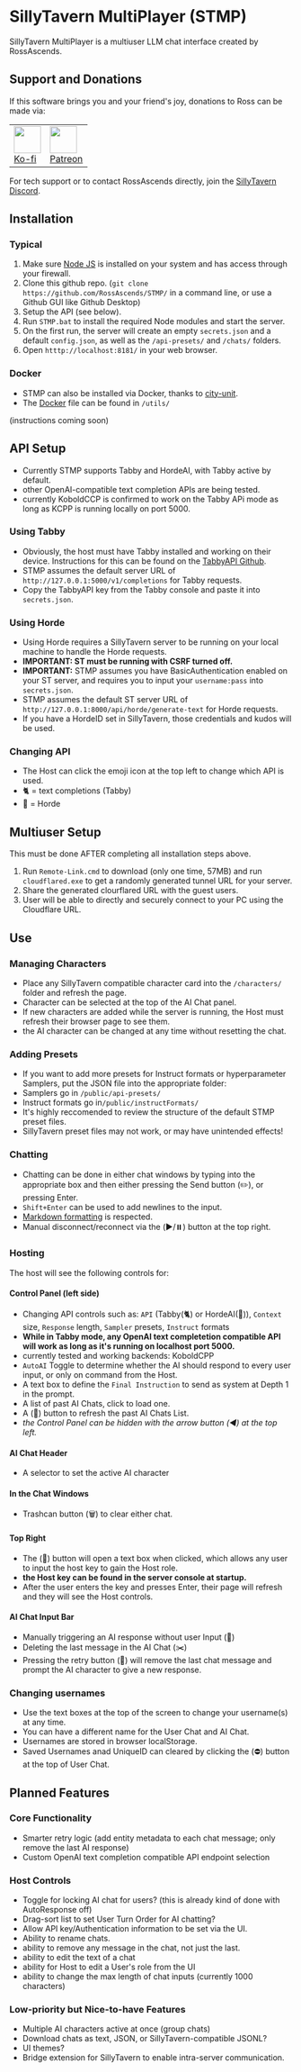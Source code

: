 # SillyTavern MultiPlayer (STMP)

SillyTavern MultiPlayer is a multiuser LLM chat interface created by RossAscends.

## Support and Donations

If this software brings you and your friend's joy, donations to Ross can be made via:

<table style="width:500px">
  <tr>
    <td>
  <a href="https://ko-fi.com/rossascends" target="_blank"><img src="https://files.catbox.moe/ktbc70.png" style="height:3em;"></a><br>
<a href="https://ko-fi.com/rossascends" target="_blank">Ko-fi</a>
    </td>
    <td>
  <a href="https://www.patreon.com/RossAscends" target="_blank"><img src="https://files.catbox.moe/qqncsx.png" style="height:3em;"></a><br>
      <a href="https://www.patreon.com/RossAscends" target="_blank">Patreon</a>
    </td>
  </tr>
</table>

For tech support or to contact RossAscends directly, join the [SillyTavern Discord](https://discord.gg/sillytavern).

## Installation

### Typical

1. Make sure [Node JS](https://nodejs.org/) is installed on your system and has access through your firewall.
2. Clone this github repo. (`git clone https://github.com/RossAscends/STMP/` in a command line, or use a Github GUI like Github Desktop)
3. Setup the API (see below).
4. Run `STMP.bat` to install the required Node modules and start the server.
5. On the first run, the server will create an empty `secrets.json` and a default `config.json`, as well as the `/api-presets/` and `/chats/` folders.
6. Open `htttp://localhost:8181/` in your web browser.

### Docker

- STMP can also be installed via Docker, thanks to [city-unit](https://github.com/city-unit).
- The [Docker](https://www.docker.com) file can be found in `/utils/`

(instructions coming soon)

## API Setup

- Currently STMP supports Tabby and HordeAI, with Tabby active by default.
- other OpenAI-compatible text completion APIs are being tested. 
- currently KoboldCCP is confirmed to work on the Tabby APi mode as long as KCPP is running locally on port 5000. 

### Using Tabby

- Obviously, the host must have Tabby installed and working on their device. Instructions for this can be found on the [TabbyAPI Github](https://github.com/theroyallab/tabbyAPI).
- STMP assumes the default server URL of `http://127.0.0.1:5000/v1/completions` for Tabby requests.
- Copy the TabbyAPI key from the Tabby console and paste it into `secrets.json`.

### Using Horde

- Using Horde requires a SillyTavern server to be running on your local machine to handle the Horde requests.
- **IMPORTANT: ST must be running with CSRF turned off.**
- **IMPORTANT:** STMP assumes you have BasicAuthentication enabled on your ST server, and requires you to input your `username:pass` into `secrets.json`.
- STMP assumes the default ST server URL of `http://127.0.0.1:8000/api/horde/generate-text` for Horde requests.
- If you have a HordeID set in SillyTavern, those credentials and kudos will be used.

### Changing API

- The Host can click the emoji icon at the top left to change which API is used.
- 🐈 = text completions (Tabby)
- 🧟 = Horde

## Multiuser Setup

This must be done AFTER completing all installation steps above.

1. Run `Remote-Link.cmd` to download (only one time, 57MB) and run `cloudflared.exe` to get a randomly generated tunnel URL for your server.
2. Share the generated clourflared URL with the guest users.
3. User will be able to directly and securely connect to your PC using the Cloudflare URL.

## Use

### Managing Characters

- Place any SillyTavern compatible character card into the `/characters/` folder and refresh the page.
- Character can be selected at the top of the AI Chat panel.
- If new characters are added while the server is running, the Host must refresh their browser page to see them.
- the AI character can be changed at any time without resetting the chat.

### Adding Presets

- If you want to add more presets for Instruct formats or hyperparameter Samplers, put the JSON file into the appropriate folder:
- Samplers go in `/public/api-presets/`
- Instruct formats go in`/public/instructFormats/`
- It's highly reccomended to review the structure of the default STMP preset files.
- SillyTavern preset files may not work, or may have unintended effects!

### Chatting

- Chatting can be done in either chat windows by typing into the appropriate box and then either pressing the Send button (✏️), or pressing Enter.
- `Shift+Enter` can be used to add newlines to the input.
- [Markdown formatting](https://github.com/showdownjs/showdown/wiki/Showdown%27s-Markdown-syntax) is respected.
- Manual disconnect/reconnect via the (▶️/⏸️) button at the top right.

### Hosting

The host will see the following controls for:

#### Control Panel (left side)

- Changing API controls such as: `API` (Tabby(🐈) or HordeAI(🧟)), `Context` size, `Response` length, `Sampler` presets, `Instruct` formats
- **While in Tabby mode, any OpenAI text completetion compatible API will work as long as it's running on localhost port 5000.**
- currently tested and working backends: KoboldCPP
- `AutoAI` Toggle to determine whether the AI should respond to every user input, or only on command from the Host.
- A text box to define the `Final Instruction` to send as system at Depth 1 in the prompt.
- A list of past AI Chats, click to load one.
- A (🔄) button to refresh the past AI Chats List.
- *the Control Panel can be hidden with the arrow button (◀️) at the top left.*

#### AI Chat Header

- A selector to set the active AI character

#### In the Chat Windows

- Trashcan button (🗑️) to clear either chat.

#### Top Right

- The (🔑) button will open a text box when clicked, which allows any user to input the host key to gain the Host role.
- **the Host key can be found in the server console at startup.**
- After the user enters the key and presses Enter, their page will refresh and they will see the Host controls.

#### AI Chat Input Bar

- Manually triggering an AI response without user Input (🤖)
- Deleting the last message in the AI Chat (✂️)
- Pressing the retry button (🔄) will remove the last chat message and prompt the AI character to give a new response.

### Changing usernames

- Use the text boxes at the top of the screen to change your username(s) at any time.
- You can have a different name for the User Chat and AI Chat.
- Usernames are stored in browser localStorage.
- Saved Usernames anad UniqueID can cleared by clicking the (⛔) button at the top of User Chat.

## Planned Features

### Core Functionality

- Smarter retry logic (add entity metadata to each chat message; only remove the last AI response)
- Custom OpenAI text completion compatible API endpoint selection

### Host Controls

- Toggle for locking AI chat for users? (this is already kind of done with AutoResponse off)
- Drag-sort list to set User Turn Order for AI chatting?
- Allow API key/Authentication information to be set via the UI.
- Ability to rename chats.
- ability to remove any message in the chat, not just the last.
- ability to edit the text of a chat
- ability for Host to edit a User's role from the UI
- ability to change the max length of chat inputs (currently 1000 characters)

### Low-priority but Nice-to-have Features

- Multiple AI characters active at once (group chats)
- Download chats as text, JSON, or SillyTavern-compatible JSONL?
- UI themes?
- Bridge extension for SillyTavern to enable intra-server communication.
